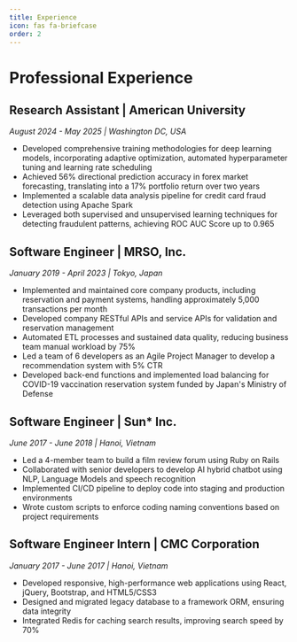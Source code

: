 ```yaml
---
title: Experience
icon: fas fa-briefcase
order: 2
---
```


# Professional Experience

## Research Assistant | American University
*August 2024 - May 2025 | Washington DC, USA*

- Developed comprehensive training methodologies for deep learning models, incorporating adaptive optimization, automated hyperparameter tuning and learning rate scheduling
- Achieved 56% directional prediction accuracy in forex market forecasting, translating into a 17% portfolio return over two years
- Implemented a scalable data analysis pipeline for credit card fraud detection using Apache Spark
- Leveraged both supervised and unsupervised learning techniques for detecting fraudulent patterns, achieving ROC AUC Score up to 0.965

## Software Engineer | MRSO, Inc.
*January 2019 - April 2023 | Tokyo, Japan*

- Implemented and maintained core company products, including reservation and payment systems, handling approximately 5,000 transactions per month
- Developed company RESTful APIs and service APIs for validation and reservation management
- Automated ETL processes and sustained data quality, reducing business team manual workload by 75%
- Led a team of 6 developers as an Agile Project Manager to develop a recommendation system with 5% CTR
- Developed back-end functions and implemented load balancing for COVID-19 vaccination reservation system funded by Japan's Ministry of Defense

## Software Engineer | Sun* Inc.
*June 2017 - June 2018 | Hanoi, Vietnam*

- Led a 4-member team to build a film review forum using Ruby on Rails
- Collaborated with senior developers to develop AI hybrid chatbot using NLP, Language Models and speech recognition
- Implemented CI/CD pipeline to deploy code into staging and production environments
- Wrote custom scripts to enforce coding naming conventions based on project requirements

## Software Engineer Intern | CMC Corporation
*January 2017 - June 2017 | Hanoi, Vietnam*

- Developed responsive, high-performance web applications using React, jQuery, Bootstrap, and HTML5/CSS3
- Designed and migrated legacy database to a framework ORM, ensuring data integrity
- Integrated Redis for caching search results, improving search speed by 70%